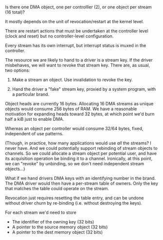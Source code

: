 Is there one DMA object, one per controlller (2), or one object per stream (16
total)?

It mostly depends on the unit of revocation/restart at the kernel level.

There are restart actions that must be undertaken at the controller level (clock
and reset) but no controller-level configuration.

Every stream has its own interrupt, but interrupt status is muxed in the
controller.


The resource we are likely to hand to a driver is a stream key.  If the driver
misbehaves, we will want to revoke that stream key.  There are, as usual, two
options:

1. Make a stream an object.  Use invalidation to revoke the key.

2. Hand the driver a "fake" stream key, proxied by a system program, with a
   particular brand.


Object heads are currently 16 bytes.  Allocating 16 DMA streams as unique
objects would consume 256 bytes of RAM.  We have a reasonable motivation for
expanding heads toward 32 bytes, at which point we'd burn half a kiB just to
enable DMA.

Whereas an object per controller would consume 32/64 bytes, fixed, independent
of use patterns.

(Though, in practice, how many applications would use *all* the streams?  I
never have.  And we could potentially support rebinding of stream objects to
channels.  So we could allocate a stream object per potential user, and have its
acquisition operation be binding it to a channel.  Ironically, at this point, we
can "revoke" by unbinding, so we don't need independent stream objects...)



What if we hand drivers DMA keys with an identifying number in the brand.  The
DMA driver would then have a per-stream table of owners.  Only the key that
matches the table could operate on the stream.

Revocation just requires resetting the table entry, and can be undone without
driver churn by re-binding (i.e. without destroying the keys).


For each stream we'd need to store
- The identifier of the owning key (32 bits)
- A pointer to the source memory object (32 bits)
- A pointer to the dest memory object (32 bits)



